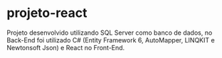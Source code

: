 # projeto-react
Projeto desenvolvido utilizando SQL Server como banco de dados, no Back-End foi utilizado C# (Entity Framework 6, AutoMapper, LINQKIT e Newtonsoft Json) e React no Front-End.
